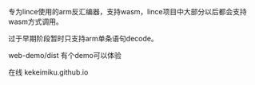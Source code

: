 专为lince使用的arm反汇编器，支持wasm，lince项目中大部分以后都会支持wasm方式调用。

过于早期阶段暂时只支持arm单条语句decode。

web-demo/dist 有个demo可以体验

在线 kekeimiku.github.io